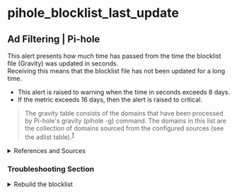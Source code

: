 # pihole_blocklist_last_update

## Ad Filtering | Pi-hole

This alert presents how much time has passed from the time the blocklist file (Gravity) was 
updated in seconds.  
Receiving this means that the blocklist file has not been updated for a long time.  

- This alert is raised to warning when the time in seconds exceeds 8 days.
- If the metric exceeds 16 days, then the alert is raised to critical.

> The gravity table consists of the domains that have been processed by Pi-hole's gravity 
> (pihole -g) command. The domains in this list are the collection of domains sourced from the 
> configured sources (see the adlist table).<sup>[1](
> https://docs.pi-hole.net/database/gravity/#gravity-table-gravity) </sup>

<details><summary>References and Sources</summary>

1. [Pi-hole Docs](https://docs.pi-hole.net/database/gravity/#gravity-table-gravity)
</details>

### Troubleshooting Section

<details>
<summary>Rebuild the blocklist</summary>
To rebuild the blocklist, run the command:

```
root@netdata~ # pihole -g
```
</details>
